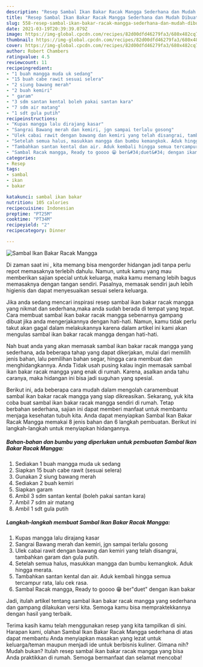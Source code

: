 ```yaml
---
description: "Resep Sambal Ikan Bakar Racak Mangga Sederhana dan Mudah Dibuat"
title: "Resep Sambal Ikan Bakar Racak Mangga Sederhana dan Mudah Dibuat"
slug: 558-resep-sambal-ikan-bakar-racak-mangga-sederhana-dan-mudah-dibuat
date: 2021-03-19T20:39:39.079Z
image: https://img-global.cpcdn.com/recipes/82d00dfd46279fa3/680x482cq70/sambal-ikan-bakar-racak-mangga-foto-resep-utama.jpg
thumbnail: https://img-global.cpcdn.com/recipes/82d00dfd46279fa3/680x482cq70/sambal-ikan-bakar-racak-mangga-foto-resep-utama.jpg
cover: https://img-global.cpcdn.com/recipes/82d00dfd46279fa3/680x482cq70/sambal-ikan-bakar-racak-mangga-foto-resep-utama.jpg
author: Robert Chambers
ratingvalue: 4.5
reviewcount: 11
recipeingredient:
- "1 buah mangga muda uk sedang"
- "15 buah cabe rawit sesuai selera"
- "2 siung bawang merah"
- "2 buah kemiri"
- " garam"
- "3 sdm santan kental boleh pakai santan kara"
- "7 sdm air matang"
- "1 sdt gula putih"
recipeinstructions:
- "Kupas mangga lalu dirajang kasar"
- "Sangrai Bawang merah dan kemiri, jgn sampai terlalu gosong"
- "Ulek cabai rawit dengan bawang dan kemiri yang telah disangrai, tambahkan garam dan gula putih."
- "Setelah semua halus, masukkan mangga dan bumbu kemangkok. Aduk hingga merata."
- "Tambahkan santan kental dan air. Aduk kembali hingga semua tercampur rata, lalu cek rasa."
- "Sambal Racak mangga, Ready to goooo 😁 ber&#34;duet&#34; dengan ikan bakar"
categories:
- Resep
tags:
- sambal
- ikan
- bakar

katakunci: sambal ikan bakar 
nutrition: 105 calories
recipecuisine: Indonesian
preptime: "PT25M"
cooktime: "PT34M"
recipeyield: "2"
recipecategory: Dinner

---
```



![Sambal Ikan Bakar Racak Mangga](https://img-global.cpcdn.com/recipes/82d00dfd46279fa3/680x482cq70/sambal-ikan-bakar-racak-mangga-foto-resep-utama.jpg)

Di zaman  saat ini , kita memang bisa mengorder hidangan jadi tanpa perlu repot memasaknya terlebih dahulu. Namun, untuk kamu yang mau memberikan sajian special untuk keluarga, maka kamu memang lebih bagus memasaknya dengan tangan sendiri. Pasalnya, memasak sendiri jauh lebih higienis dan dapat menyesuaikan sesuai selera keluarga.

Jika anda sedang mencari inspirasi resep sambal ikan bakar racak mangga yang nikmat dan sederhana,maka anda sudah berada di tempat yang tepat. Cara membuat sambal ikan bakar racak mangga  sebenarnya gampang dibuat jika anda mengerjakannya dengan hati-hati. Namun, kamu tidak perlu takut akan gagal dalam melakukannya 
karena dalam artikel ini kami akan mengulas sambal ikan bakar racak mangga dengan hati-hati.  



Nah buat anda yang akan memasak sambal ikan bakar racak mangga yang sederhana, ada beberapa tahap yang dapat dikerjakan, mulai dari memilih jenis bahan, lalu pemilihan bahan segar, hingga cara membuat dan menghidangkannya. Anda Tidak usah pusing kalau ingin memasak sambal ikan bakar racak mangga yang enak di rumah. Karena, asalkan anda  tahu caranya, maka hidangan ini bisa jadi suguhan yang spesial.

Berikut ini, ada beberapa cara mudah dalam mengolah caramembuat sambal ikan bakar racak mangga yang siap dikreasikan. Sekarang, yuk kita coba buat sambal ikan bakar racak mangga sendiri di rumah. Tetap berbahan sederhana, sajian ini dapat memberi manfaat untuk membantu menjaga kesehatan tubuh kita. Anda dapat menyiapkan Sambal Ikan Bakar Racak Mangga memakai 8 jenis bahan dan 6 langkah pembuatan. Berikut ini langkah-langkah untuk menyiapkan hidangannya.

<!--inarticleads1-->

##### Bahan-bahan dan bumbu yang diperlukan untuk pembuatan Sambal Ikan Bakar Racak Mangga:

1. Sediakan 1 buah mangga muda uk sedang
1. Siapkan 15 buah cabe rawit (sesuai selera)
1. Gunakan 2 siung bawang merah
1. Sediakan 2 buah kemiri
1. Siapkan  garam
1. Ambil 3 sdm santan kental (boleh pakai santan kara)
1. Ambil 7 sdm air matang
1. Ambil 1 sdt gula putih




<!--inarticleads2-->

##### Langkah-langkah membuat Sambal Ikan Bakar Racak Mangga:

1. Kupas mangga lalu dirajang kasar
1. Sangrai Bawang merah dan kemiri, jgn sampai terlalu gosong
1. Ulek cabai rawit dengan bawang dan kemiri yang telah disangrai, tambahkan garam dan gula putih.
1. Setelah semua halus, masukkan mangga dan bumbu kemangkok. Aduk hingga merata.
1. Tambahkan santan kental dan air. Aduk kembali hingga semua tercampur rata, lalu cek rasa.
1. Sambal Racak mangga, Ready to goooo 😁 ber&#34;duet&#34; dengan ikan bakar




Jadi, itulah artikel tentang  sambal ikan bakar racak mangga  yang sederhana dan gampang dilakukan versi kita. Semoga kamu bisa mempraktekkannya dengan hasil yang terbaik. 

Terima kasih kamu telah menggunakan resep yang kita tampilkan di sini. Harapan kami, olahan  Sambal Ikan Bakar Racak Mangga sederhana di atas dapat membantu Anda menyiapkan masakan yang lezat untuk keluarga/teman maupun menjadi ide untuk berbisnis kuliner. Gimana nih? Mudah bukan? Itulah resep sambal ikan bakar racak mangga yang bisa Anda praktikkan di rumah. Semoga bermanfaat dan selamat mencoba!

